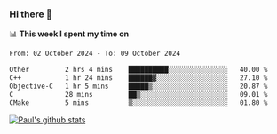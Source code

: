 ### Hi there 👋

📊 **This week I spent my time on**
<!--START_SECTION:waka-->

```txt
From: 02 October 2024 - To: 09 October 2024

Other         2 hrs 4 mins    ██████████░░░░░░░░░░░░░░░   40.00 %
C++           1 hr 24 mins    ██████▓░░░░░░░░░░░░░░░░░░   27.10 %
Objective-C   1 hr 5 mins     █████▒░░░░░░░░░░░░░░░░░░░   20.87 %
C             28 mins         ██▒░░░░░░░░░░░░░░░░░░░░░░   09.01 %
CMake         5 mins          ▒░░░░░░░░░░░░░░░░░░░░░░░░   01.80 %
```

<!--END_SECTION:waka-->


[![Paul's github stats](https://github-readme-stats.vercel.app/api?username=mickeyouyou&theme=dracula&show_icons=true)](https://github.com/anuraghazra/github-readme-stats)
